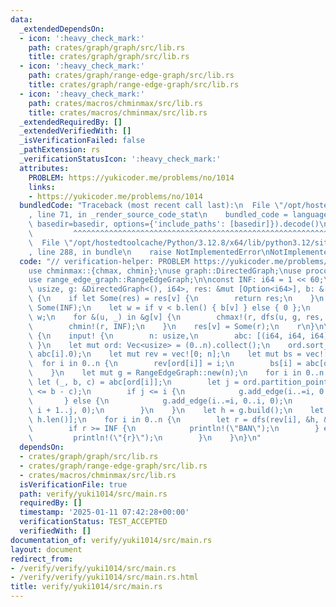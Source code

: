 ```yaml
---
data:
  _extendedDependsOn:
  - icon: ':heavy_check_mark:'
    path: crates/graph/graph/src/lib.rs
    title: crates/graph/graph/src/lib.rs
  - icon: ':heavy_check_mark:'
    path: crates/graph/range-edge-graph/src/lib.rs
    title: crates/graph/range-edge-graph/src/lib.rs
  - icon: ':heavy_check_mark:'
    path: crates/macros/chminmax/src/lib.rs
    title: crates/macros/chminmax/src/lib.rs
  _extendedRequiredBy: []
  _extendedVerifiedWith: []
  _isVerificationFailed: false
  _pathExtension: rs
  _verificationStatusIcon: ':heavy_check_mark:'
  attributes:
    PROBLEM: https://yukicoder.me/problems/no/1014
    links:
    - https://yukicoder.me/problems/no/1014
  bundledCode: "Traceback (most recent call last):\n  File \"/opt/hostedtoolcache/Python/3.12.8/x64/lib/python3.12/site-packages/onlinejudge_verify/documentation/build.py\"\
    , line 71, in _render_source_code_stat\n    bundled_code = language.bundle(stat.path,\
    \ basedir=basedir, options={'include_paths': [basedir]}).decode()\n          \
    \         ^^^^^^^^^^^^^^^^^^^^^^^^^^^^^^^^^^^^^^^^^^^^^^^^^^^^^^^^^^^^^^^^^^^^^^^^^^^^^^^^^\n\
    \  File \"/opt/hostedtoolcache/Python/3.12.8/x64/lib/python3.12/site-packages/onlinejudge_verify/languages/rust.py\"\
    , line 288, in bundle\n    raise NotImplementedError\nNotImplementedError\n"
  code: "// verification-helper: PROBLEM https://yukicoder.me/problems/no/1014\n\n\
    use chminmax::{chmax, chmin};\nuse graph::DirectedGraph;\nuse proconio::input;\n\
    use range_edge_graph::RangeEdgeGraph;\n\nconst INF: i64 = 1 << 60;\n\nfn dfs(v:\
    \ usize, g: &DirectedGraph<(), i64>, res: &mut [Option<i64>], b: &[i64]) -> i64\
    \ {\n    if let Some(res) = res[v] {\n        return res;\n    }\n    res[v] =\
    \ Some(INF);\n    let w = if v < b.len() { b[v] } else { 0 };\n    let mut r =\
    \ w;\n    for &(u, _) in &g[v] {\n        chmax!(r, dfs(u, g, res, b) + w);\n\
    \        chmin!(r, INF);\n    }\n    res[v] = Some(r);\n    r\n}\n\nfn main()\
    \ {\n    input! {\n        n: usize,\n        abc: [(i64, i64, i64); n],\n   \
    \ }\n    let mut ord: Vec<usize> = (0..n).collect();\n    ord.sort_by_key(|&i|\
    \ abc[i].0);\n    let mut rev = vec![0; n];\n    let mut bs = vec![0; n];\n  \
    \  for i in 0..n {\n        rev[ord[i]] = i;\n        bs[i] = abc[ord[i]].1;\n\
    \    }\n    let mut g = RangeEdgeGraph::new(n);\n    for i in 0..n {\n       \
    \ let (_, b, c) = abc[ord[i]];\n        let j = ord.partition_point(|&i| abc[i].0\
    \ <= b - c);\n        if j <= i {\n            g.add_edge(i..=i, 0..j, 0);\n \
    \       } else {\n            g.add_edge(i..=i, 0..i, 0);\n            g.add_edge(i..=i,\
    \ i + 1..j, 0);\n        }\n    }\n    let h = g.build();\n    let mut res = vec![None;\
    \ h.len()];\n    for i in 0..n {\n        let r = dfs(rev[i], &h, &mut res, &bs);\n\
    \        if r >= INF {\n            println!(\"BAN\");\n        } else {\n   \
    \         println!(\"{r}\");\n        }\n    }\n}\n"
  dependsOn:
  - crates/graph/graph/src/lib.rs
  - crates/graph/range-edge-graph/src/lib.rs
  - crates/macros/chminmax/src/lib.rs
  isVerificationFile: true
  path: verify/yuki1014/src/main.rs
  requiredBy: []
  timestamp: '2025-01-11 07:42:28+00:00'
  verificationStatus: TEST_ACCEPTED
  verifiedWith: []
documentation_of: verify/yuki1014/src/main.rs
layout: document
redirect_from:
- /verify/verify/yuki1014/src/main.rs
- /verify/verify/yuki1014/src/main.rs.html
title: verify/yuki1014/src/main.rs
---
```

